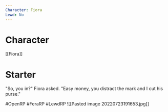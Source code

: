 ```yaml
---
Character: Fiora
Lewd: No
---
```

# Character
[[Fiora]]

# Starter
"So, you in?" Fiora asked. "Easy money, you distract the mark and I cut his purse." 

#OpenRP #FeraRP #LewdRP 
![[Pasted image 20220723191653.jpg]]